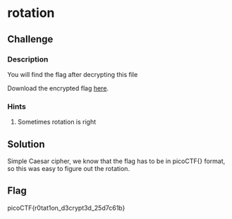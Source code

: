 # rotation

## Challenge

### Description

You will find the flag after decrypting this file

Download the encrypted flag [here](./encrypted.txt).

### Hints

1. Sometimes rotation is right

## Solution

Simple Caesar cipher, we know that the flag has to be in picoCTF{} format, so this was easy to figure out the rotation.

## Flag

picoCTF{r0tat1on_d3crypt3d_25d7c61b}
